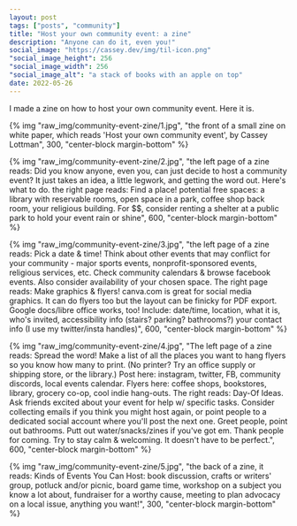 ```yaml
---
layout: post
tags: ["posts", "community"]
title: "Host your own community event: a zine"
description: "Anyone can do it, even you!"
social_image: "https://cassey.dev/img/til-icon.png"
"social_image_height": 256
"social_image_width": 256
"social_image_alt": "a stack of books with an apple on top"
date: 2022-05-26
---
```



I made a zine on how to host your own community event. Here it is. 

{% img "raw_img/community-event-zine/1.jpg", "the front of a small zine on white paper, which reads 'Host your own community event', by Cassey Lottman", 300, "center-block margin-bottom" %}

{% img "raw_img/community-event-zine/2.jpg", "the left page of a zine reads: Did you know anyone, even you, can just decide to host a community event? It just takes an idea, a little legwork, and getting the word out. Here's what to do. the right page reads: Find a place! potential free spaces: a library with reservable rooms, open space in a park, coffee shop back room, your religious building. For $$, consider renting a shelter at a public park to hold your event rain or shine", 600, "center-block margin-bottom" %}

{% img "raw_img/community-event-zine/3.jpg", "the left page of a zine reads: Pick a date & time! Think about other events that may conflict for your community - major sports events, nonprofit-sponsored events, religious services, etc. Check community calendars & browse facebook events. Also consider availability of your chosen space. The right page reads: Make graphics & flyers! canva.com is great for social media graphics. It can do flyers too but the layout can be finicky for PDF export. Google docs/libre office works, too! Include: date/time, location, what it is, who's invited, accessibility info (stairs? parking? bathrooms?) your contact info (I use my twitter/insta handles)", 600, "center-block margin-bottom" %}

{% img "raw_img/community-event-zine/4.jpg", "The left page of a zine reads: Spread the word! Make a list of all the places you want to hang flyers so you know how many to print. (No printer? Try an office supply or shipping store, or the library.) Post here: instagram, twitter, FB, community discords, local events calendar. Flyers here: coffee shops, bookstores, library, grocery co-op, cool indie hang-outs. The right reads: Day-Of Ideas. Ask friends excited about your event for help w/ specific tasks. Consider collecting emails if you think you might host again, or point people to a dedicated social account where you'll post the next one. Greet people, point out bathrooms. Putt out water/snacks/zines if you've got em. Thank people for coming. Try to stay calm & welcoming. It doesn't have to be perfect.", 600, "center-block margin-bottom" %}

{% img "raw_img/community-event-zine/5.jpg", "the back of a zine, it reads: Kinds of Events You Can Host: book discussion, crafts or writers' group, potluck and/or picnic, board game time, workshop on a subject you know a lot about, fundraiser for a worthy cause, meeting to plan advocacy on a local issue, anything you want!", 300, "center-block margin-bottom" %}

